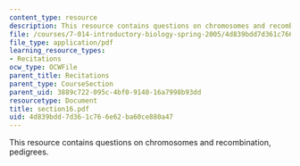 ```yaml
---
content_type: resource
description: This resource contains questions on chromosomes and recombination, pedigrees.
file: /courses/7-014-introductory-biology-spring-2005/4d839bdd7d361c766e62ba60ce880a47_section16.pdf
file_type: application/pdf
learning_resource_types:
- Recitations
ocw_type: OCWFile
parent_title: Recitations
parent_type: CourseSection
parent_uid: 3889c722-095c-4bf0-9140-16a7998b93dd
resourcetype: Document
title: section16.pdf
uid: 4d839bdd-7d36-1c76-6e62-ba60ce880a47
---
```

This resource contains questions on chromosomes and recombination, pedigrees.

